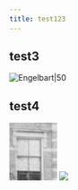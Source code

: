 ```yaml
---
title: test123
---
```


## test3
![Engelbart|50](https://history-computer.com/ModernComputer/Basis/images/Engelbart.jpg)

## test4
![](img/Pasted%20image%2020220202003718.png)
![](Screen%20Shot%202022-01-04%20at%2015.15.50%202.png)

